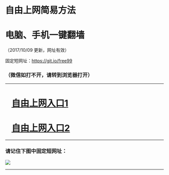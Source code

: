 ﻿# 自由上网简易方法

# 电脑、手机一键翻墙

（2017/10/09 更新，网址有效）

固定短网址：https://git.io/free99

### （微信如打不开，请转到浏览器打开）


***





# &nbsp;&nbsp; <a href="http://ft905124073.fwq-tz-1001.info/fwqtz01.html?t=100900117888 " target="_blank">自由上网入口1</a>
# &nbsp;&nbsp; <a href="http://ft3172420225.fwq-tz-1002.info/fwqtz02.html?t=100900121448 " target="_blank">自由上网入口2</a>
***

### 请记住下图中固定短网址：

<img src="https://s3-us-west-2.amazonaws.com/fwq-1001/yjfq-20170905okok.png" /> 


***

